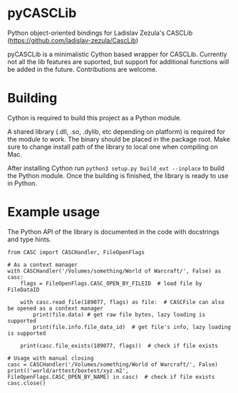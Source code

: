 # pyCASCLib
Python object-oriented bindings for Ladislav Zezula's CASCLib (https://github.com/ladislav-zezula/CascLib)

pyCASCLib is a minimalistic Cython based wrapper for CASCLib. Currently not all the lib features are suported, 
but support for additional functions will be added in the future. Contributions are welcome.

# Building

Cython is required to build this project as a Python module.

A shared library (.dll, .so, .dylib, etc depending on platform) is required for the module to work. The binary should be placed 
in the package root. Make sure to change install path of the library to local one when compiling on Mac.

After installing Cython run `python3 setup.py build_ext --inplace` to build the Python module.
Once the building is finished, the library is ready to use in Python.

# Example usage

The Python API of the library is documented in the code with docstrings and type hints.

```
from CASC import CASCHandler, FileOpenFlags

# As a context manager
with CASCHandler('/Volumes/something/World of Warcraft/', False) as casc:
    flags = FileOpenFlags.CASC_OPEN_BY_FILEID  # load file by FileDataID

    with casc.read_file(189077, flags) as file:  # CASCFile can also be opened as a context manager
        print(file.data) # get raw file bytes, lazy loading is supported
        print(file.info.file_data_id)  # get file's info, lazy loading is supported
        
    print(casc.file_exists(189077, flags))  # check if file exists
    
# Usage with manual closing
casc = CASCHandler('/Volumes/something/World of Warcraft/', False)
print(('world/arttest/boxtest/xyz.m2', FileOpenFlags.CASC_OPEN_BY_NAME) in casc)  # check if file exists
casc.close()
```
